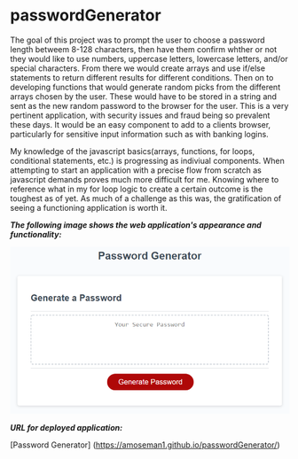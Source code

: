 # passwordGenerator

The goal of this project was to prompt the user to choose a password length betweem 8-128 characters, then have them confirm whther or not they would like to use numbers, uppercase letters, lowercase letters, and/or special characters. From there we would create arrays and use if/else statements to return different results for different conditions. Then on to developing functions that would generate random picks from the different arrays chosen by the user. These would have to be stored in a string and sent as the new random password to the browser for the user. This is a very pertinent application, with security issues and fraud being so prevalent these days. It would be an easy component to add to a clients browser, particularly for sensitive input information such as with banking logins.

My knowledge of the javascript basics(arrays, functions, for loops, conditional statements, etc.) is progressing as indiviual components. When attempting to start an application with a precise flow from scratch as javascript demands proves much more difficult for me. Knowing where to reference what in my for loop logic to create a certain outcome is the toughest as of yet. As much of a challenge as this was, the gratification of seeing a functioning application is worth it.

**_The following image shows the web application's appearance and functionality:_**

<img src ="./Assets/03-javascript-homework-demo.png"/>

**_URL for deployed application:_**

[Password Generator] (https://amoseman1.github.io/passwordGenerator/)
